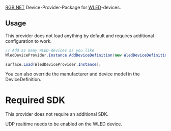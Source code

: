 ﻿[RGB.NET](https://github.com/DarthAffe/RGB.NET) Device-Provider-Package for [WLED](https://kno.wled.ge/)-devices.

## Usage
This provider does not load anything by default and requires additional configuration to work.

```csharp
// Add as many WLED-devices as you like
WledDeviceProvider.Instance.AddDeviceDefinition(new WledDeviceDefinition("<hostname>"));

surface.Load(WledDeviceProvider.Instance);
```

You can also override the manufacturer and device model in the DeviceDefinition.

# Required SDK
This provider does not require an additional SDK.

UDP realtime needs to be enabled on the WLED device.